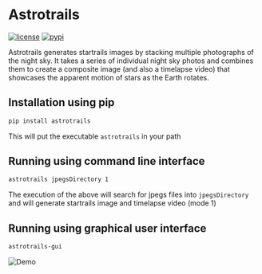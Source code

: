 # Astrotrails
[![license](https://img.shields.io/github/license/theogatsios/astrotrails.svg)](https://github.com/theogatsios/astrotrails/blob/main/LICENSE.txt)
[![pypi](https://shields.io/pypi/v/astrotrails.svg)](https://pypi.org/project/astrotrails/)

Astrotrails generates startrails images by stacking multiple photographs of the night sky.
It takes a series of individual night sky photos and combines them to create a composite image (and also a timelapse video) that showcases the apparent motion of stars as the Earth rotates.

## Installation using pip

```bash
pip install astrotrails
```

This will put the executable `astrotrails` in your path 

## Running using command line interface
```bash
astrotrails jpegsDirectory 1
```
The execution of the above will search for jpegs files into `jpegsDirectory` and will generate startrails image and timelapse video (mode 1)

## Running using graphical user interface
```bash
astrotrails-gui
```

![Demo](https://github.com/theogatsios/astrotrails/blob/main/documentation/demo.gif)

